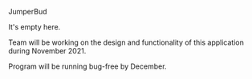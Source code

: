 JumperBud

It's empty here.

Team will be working on the design and functionality of this application during November 2021.

Program will be running bug-free by December.
